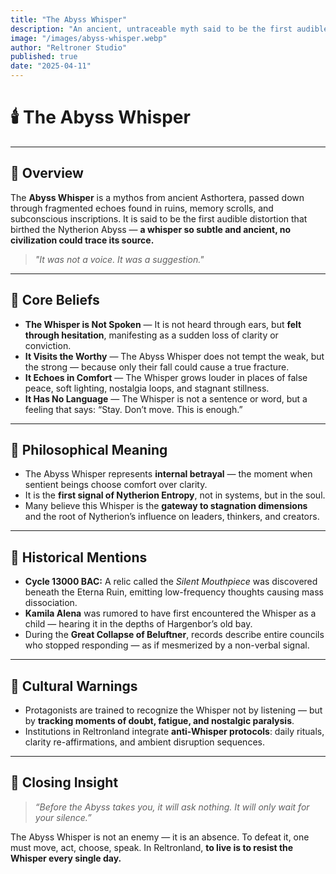 ```yaml
---
title: "The Abyss Whisper"
description: "An ancient, untraceable myth said to be the first audible distortion that birthed the Nytherion Abyss — not heard, but felt through doubt, nostalgia, and stillness."
image: "/images/abyss-whisper.webp"
author: "Reltroner Studio"
published: true
date: "2025-04-11"
---
```


# 🕯️ The Abyss Whisper

---

## 🌌 Overview
The **Abyss Whisper** is a mythos from ancient Asthortera, passed down through fragmented echoes found in ruins, memory scrolls, and subconscious inscriptions. It is said to be the first audible distortion that birthed the Nytherion Abyss — **a whisper so subtle and ancient, no civilization could trace its source.**

> _"It was not a voice. It was a suggestion."_

---

## 🔮 Core Beliefs
- **The Whisper is Not Spoken** — It is not heard through ears, but **felt through hesitation**, manifesting as a sudden loss of clarity or conviction.
- **It Visits the Worthy** — The Abyss Whisper does not tempt the weak, but the strong — because only their fall could cause a true fracture.
- **It Echoes in Comfort** — The Whisper grows louder in places of false peace, soft lighting, nostalgia loops, and stagnant stillness.
- **It Has No Language** — The Whisper is not a sentence or word, but a feeling that says: “Stay. Don’t move. This is enough.”

---

## 🧠 Philosophical Meaning
- The Abyss Whisper represents **internal betrayal** — the moment when sentient beings choose comfort over clarity.
- It is the **first signal of Nytherion Entropy**, not in systems, but in the soul.
- Many believe this Whisper is the **gateway to stagnation dimensions** and the root of Nytherion’s influence on leaders, thinkers, and creators.

---

## 📜 Historical Mentions
- **Cycle 13000 BAC:** A relic called the *Silent Mouthpiece* was discovered beneath the Eterna Ruin, emitting low-frequency thoughts causing mass dissociation.
- **Kamila Alena** was rumored to have first encountered the Whisper as a child — hearing it in the depths of Hargenbor’s old bay.
- During the **Great Collapse of Beluftner**, records describe entire councils who stopped responding — as if mesmerized by a non-verbal signal.

---

## 🚨 Cultural Warnings
- Protagonists are trained to recognize the Whisper not by listening — but by **tracking moments of doubt, fatigue, and nostalgic paralysis**.
- Institutions in Reltronland integrate **anti-Whisper protocols**: daily rituals, clarity re-affirmations, and ambient disruption sequences.

---

## 🧭 Closing Insight
> _“Before the Abyss takes you, it will ask nothing. It will only wait for your silence.”_

The Abyss Whisper is not an enemy — it is an absence. To defeat it, one must move, act, choose, speak. In Reltronland, **to live is to resist the Whisper every single day.**

